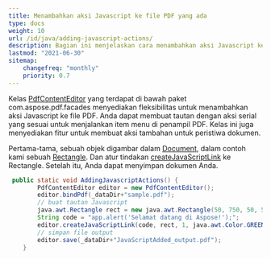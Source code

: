 ```yaml
---
title: Menambahkan aksi Javascript ke file PDF yang ada
type: docs
weight: 10
url: /id/java/adding-javascript-actions/
description: Bagian ini menjelaskan cara menambahkan aksi Javascript ke file PDF yang ada dengan Aspose.PDF Facades.
lastmod: "2021-06-30"
sitemap:
    changefreq: "monthly"
    priority: 0.7
---
```


Kelas [PdfContentEditor](https://reference.aspose.com/pdf/java/com.aspose.pdf.facades/PdfContentEditor) yang terdapat di bawah paket com.aspose.pdf.facades menyediakan fleksibilitas untuk menambahkan aksi Javascript ke file PDF. Anda dapat membuat tautan dengan aksi serial yang sesuai untuk menjalankan item menu di penampil PDF. Kelas ini juga menyediakan fitur untuk membuat aksi tambahan untuk peristiwa dokumen.

Pertama-tama, sebuah objek digambar dalam [Document](https://reference.aspose.com/pdf/java/com.aspose.pdf/Document), dalam contoh kami sebuah [Rectangle](https://reference.aspose.com/pdf/java/com.aspose.pdf/Rectangle).
 Dan atur tindakan [createJavaScriptLink](https://reference.aspose.com/pdf/java/com.aspose.pdf.facades/PdfContentEditor#createJavaScriptLink-java.lang.String-java.awt.Rectangle-int-java.awt.Color-) ke Rectangle. Setelah itu, Anda dapat menyimpan dokumen Anda.

```java
 public static void AddingJavascriptActions() {
        PdfContentEditor editor = new PdfContentEditor();
        editor.bindPdf(_dataDir+"sample.pdf");
        // buat tautan Javascript
        java.awt.Rectangle rect = new java.awt.Rectangle(50, 750, 50, 50);
        String code = "app.alert('Selamat datang di Aspose!');";
        editor.createJavaScriptLink(code, rect, 1, java.awt.Color.GREEN);
        // simpan file output
        editor.save(_dataDir+"JavaScriptAdded_output.pdf");
    }
```